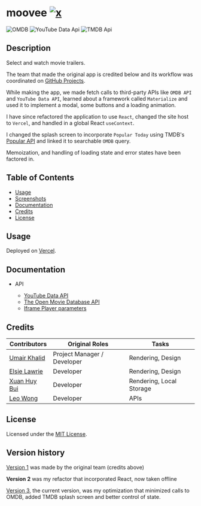# moovee   <a href="https://mooovee.vercel.app/">![x](https://img.shields.io/badge/>-0?label=try%20the%20app&style=for-the-badge&labelColor=white&color=purple)</a>

![OMDB](https://img.shields.io/badge/'17-0?label=OMDB&style=for-the-badge&labelColor=white&color=black) ![YouTube Data Api](https://img.shields.io/badge/v3-0?label=YouTube%20Data%20API&style=for-the-badge&labelColor=white&color=black) ![TMDB Api](https://img.shields.io/badge/v3-0?label=TMDB%20API&style=for-the-badge&labelColor=white&color=black)

## Description

Select and watch movie trailers.

The team that made the original app is credited below and its workflow was coordinated on [GitHub Projects](https://github.com/umairkhalid/movie-planner/projects/1).

While making the app, we made fetch calls to third-party APIs like `OMDB API` and `YouTube Data API`, learned about a framework called `Materialize` and used it to implement a modal, some buttons and a loading animation.

I have since refactored the application to use `React`, changed the site host to `Vercel`, and handled in a global React `useContext`.

I changed the splash screen to incorporate `Popular Today` using TMDB's [Popular API](https://developer.themoviedb.org/reference/movie-popular-list) and linked it to searchable `OMDB` query.

Memoization, and handling of loading state and error states have been factored in.

## Table of Contents

- [Usage](#usage)
- [Screenshots](#screenshots)
- [Documentation](#documentation)
- [Credits](#credits)
- [License](#license)

## Usage

Deployed on [Vercel](https://mooovee.vercel.app/).

## Documentation

- API

  - [YouTube Data API](https://developers.google.com/youtube/v3/docs/search/list)
  - [The Open Movie Database API](https://www.omdbapi.com/)
  - [Iframe Player parameters](https://developers.google.com/youtube/player_parameters)

## Credits

| Contributors                                   | Original Roles              | Tasks                    |
| ---------------------------------------------- | --------------------------- | ------------------------ |
| [Umair Khalid](https://github.com/umairkhalid) | Project Manager / Developer | Rendering, Design        |
| [Elsie Lawrie](https://github.com/ElsieMay)    | Developer                   | Rendering, Design        |
| [Xuan Huy Bui](https://github.com/HuyBui1987)  | Developer                   | Rendering, Local Storage |
| [Leo Wong](https://github.com/leoelicos)       | Developer                   | APIs                     |

## License

Licensed under the [MIT License](./LICENSE).

## Version history

[Version 1](https://github.com/umairkhalid/movie-planner) was made by the original team (credits above)

**Version 2** was my refactor that incorporated React, now taken offline

[Version 3](https://mooovee.vercel.app/), the current version, was my optimization that minimized calls to OMDB, added TMDB splash screen and better control of state.
